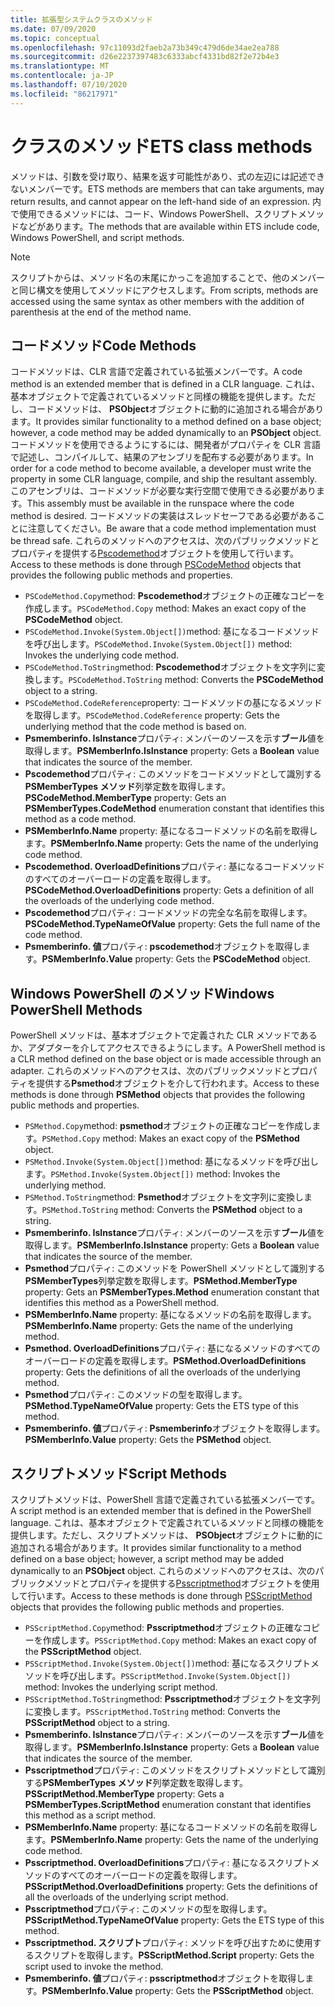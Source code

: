 ```yaml
---
title: 拡張型システムクラスのメソッド
ms.date: 07/09/2020
ms.topic: conceptual
ms.openlocfilehash: 97c11093d2faeb2a73b349c479d6de34ae2ea788
ms.sourcegitcommit: d26e2237397483c6333abcf4331bd82f2e72b4e3
ms.translationtype: MT
ms.contentlocale: ja-JP
ms.lasthandoff: 07/10/2020
ms.locfileid: "86217971"
---
```

# <a name="ets-class-methods"></a><span data-ttu-id="a4a1d-102">クラスのメソッド</span><span class="sxs-lookup"><span data-stu-id="a4a1d-102">ETS class methods</span></span>

<span data-ttu-id="a4a1d-103">メソッドは、引数を受け取り、結果を返す可能性があり、式の左辺には記述できないメンバーです。</span><span class="sxs-lookup"><span data-stu-id="a4a1d-103">ETS methods are members that can take arguments, may return results, and cannot appear on the left-hand side of an expression.</span></span> <span data-ttu-id="a4a1d-104">内で使用できるメソッドには、コード、Windows PowerShell、スクリプトメソッドなどがあります。</span><span class="sxs-lookup"><span data-stu-id="a4a1d-104">The methods that are available within ETS include code, Windows PowerShell, and script methods.</span></span>

> [!NOTE]
> <span data-ttu-id="a4a1d-105">スクリプトからは、メソッド名の末尾にかっこを追加することで、他のメンバーと同じ構文を使用してメソッドにアクセスします。</span><span class="sxs-lookup"><span data-stu-id="a4a1d-105">From scripts, methods are accessed using the same syntax as other members with the addition of parenthesis at the end of the method name.</span></span>

## <a name="code-methods"></a><span data-ttu-id="a4a1d-106">コードメソッド</span><span class="sxs-lookup"><span data-stu-id="a4a1d-106">Code Methods</span></span>

<span data-ttu-id="a4a1d-107">コードメソッドは、CLR 言語で定義されている拡張メンバーです。</span><span class="sxs-lookup"><span data-stu-id="a4a1d-107">A code method is an extended member that is defined in a CLR language.</span></span> <span data-ttu-id="a4a1d-108">これは、基本オブジェクトで定義されているメソッドと同様の機能を提供します。ただし、コードメソッドは、 **PSObject**オブジェクトに動的に追加される場合があります。</span><span class="sxs-lookup"><span data-stu-id="a4a1d-108">It provides similar functionality to a method defined on a base object; however, a code method may be added dynamically to an **PSObject** object.</span></span> <span data-ttu-id="a4a1d-109">コードメソッドを使用できるようにするには、開発者がプロパティを CLR 言語で記述し、コンパイルして、結果のアセンブリを配布する必要があります。</span><span class="sxs-lookup"><span data-stu-id="a4a1d-109">In order for a code method to become available, a developer must write the property in some CLR language, compile, and ship the resultant assembly.</span></span> <span data-ttu-id="a4a1d-110">このアセンブリは、コードメソッドが必要な実行空間で使用できる必要があります。</span><span class="sxs-lookup"><span data-stu-id="a4a1d-110">This assembly must be available in the runspace where the code method is desired.</span></span> <span data-ttu-id="a4a1d-111">コードメソッドの実装はスレッドセーフである必要があることに注意してください。</span><span class="sxs-lookup"><span data-stu-id="a4a1d-111">Be aware that a code method implementation must be thread safe.</span></span> <span data-ttu-id="a4a1d-112">これらのメソッドへのアクセスは、次のパブリックメソッドとプロパティを提供する[Pscodemethod](/dotnet/api/system.management.automation.pscodemethod)オブジェクトを使用して行います。</span><span class="sxs-lookup"><span data-stu-id="a4a1d-112">Access to these methods is done through [PSCodeMethod](/dotnet/api/system.management.automation.pscodemethod) objects that provides the following public methods and properties.</span></span>

- <span data-ttu-id="a4a1d-113">`PSCodeMethod.Copy`method: **Pscodemethod**オブジェクトの正確なコピーを作成します。</span><span class="sxs-lookup"><span data-stu-id="a4a1d-113">`PSCodeMethod.Copy` method: Makes an exact copy of the **PSCodeMethod** object.</span></span>
- <span data-ttu-id="a4a1d-114">`PSCodeMethod.Invoke(System.Object[])`method: 基になるコードメソッドを呼び出します。</span><span class="sxs-lookup"><span data-stu-id="a4a1d-114">`PSCodeMethod.Invoke(System.Object[])` method: Invokes the underlying code method.</span></span>
- <span data-ttu-id="a4a1d-115">`PSCodeMethod.ToString`method: **Pscodemethod**オブジェクトを文字列に変換します。</span><span class="sxs-lookup"><span data-stu-id="a4a1d-115">`PSCodeMethod.ToString` method: Converts the **PSCodeMethod** object to a string.</span></span>
- <span data-ttu-id="a4a1d-116">`PSCodeMethod.CodeReference`property: コードメソッドの基になるメソッドを取得します。</span><span class="sxs-lookup"><span data-stu-id="a4a1d-116">`PSCodeMethod.CodeReference` property: Gets the underlying method that the code method is based on.</span></span>
- <span data-ttu-id="a4a1d-117">**Psmemberinfo. IsInstance**プロパティ: メンバーのソースを示す**ブール**値を取得します。</span><span class="sxs-lookup"><span data-stu-id="a4a1d-117">**PSMemberInfo.IsInstance** property: Gets a **Boolean** value that indicates the source of the member.</span></span>
- <span data-ttu-id="a4a1d-118">**Pscodemethod**プロパティ: このメソッドをコードメソッドとして識別する**PSMemberTypes メソッド**列挙定数を取得します。</span><span class="sxs-lookup"><span data-stu-id="a4a1d-118">**PSCodeMethod.MemberType** property: Gets an **PSMemberTypes.CodeMethod** enumeration constant that identifies this method as a code method.</span></span>
- <span data-ttu-id="a4a1d-119">**PSMemberInfo.Name** property: 基になるコードメソッドの名前を取得します。</span><span class="sxs-lookup"><span data-stu-id="a4a1d-119">**PSMemberInfo.Name** property: Gets the name of the underlying code method.</span></span>
- <span data-ttu-id="a4a1d-120">**Pscodemethod. OverloadDefinitions**プロパティ: 基になるコードメソッドのすべてのオーバーロードの定義を取得します。</span><span class="sxs-lookup"><span data-stu-id="a4a1d-120">**PSCodeMethod.OverloadDefinitions** property: Gets a definition of all the overloads of the underlying code method.</span></span>
- <span data-ttu-id="a4a1d-121">**Pscodemethod**プロパティ: コードメソッドの完全な名前を取得します。</span><span class="sxs-lookup"><span data-stu-id="a4a1d-121">**PSCodeMethod.TypeNameOfValue** property: Gets the full name of the code method.</span></span>
- <span data-ttu-id="a4a1d-122">**Psmemberinfo. 値**プロパティ: **pscodemethod**オブジェクトを取得します。</span><span class="sxs-lookup"><span data-stu-id="a4a1d-122">**PSMemberInfo.Value** property: Gets the **PSCodeMethod** object.</span></span>

## <a name="windows-powershell-methods"></a><span data-ttu-id="a4a1d-123">Windows PowerShell のメソッド</span><span class="sxs-lookup"><span data-stu-id="a4a1d-123">Windows PowerShell Methods</span></span>

<span data-ttu-id="a4a1d-124">PowerShell メソッドは、基本オブジェクトで定義された CLR メソッドであるか、アダプターを介してアクセスできるようにします。</span><span class="sxs-lookup"><span data-stu-id="a4a1d-124">A PowerShell method is a CLR method defined on the base object or is made accessible through an adapter.</span></span> <span data-ttu-id="a4a1d-125">これらのメソッドへのアクセスは、次のパブリックメソッドとプロパティを提供する**Psmethod**オブジェクトを介して行われます。</span><span class="sxs-lookup"><span data-stu-id="a4a1d-125">Access to these methods is done through **PSMethod** objects that provides the following public methods and properties.</span></span>

- <span data-ttu-id="a4a1d-126">`PSMethod.Copy`method: **psmethod**オブジェクトの正確なコピーを作成します。</span><span class="sxs-lookup"><span data-stu-id="a4a1d-126">`PSMethod.Copy` method: Makes an exact copy of the **PSMethod** object.</span></span>
- <span data-ttu-id="a4a1d-127">`PSMethod.Invoke(System.Object[])`method: 基になるメソッドを呼び出します。</span><span class="sxs-lookup"><span data-stu-id="a4a1d-127">`PSMethod.Invoke(System.Object[])` method: Invokes the underlying method.</span></span>
- <span data-ttu-id="a4a1d-128">`PSMethod.ToString`method: **Psmethod**オブジェクトを文字列に変換します。</span><span class="sxs-lookup"><span data-stu-id="a4a1d-128">`PSMethod.ToString` method: Converts the **PSMethod** object to a string.</span></span>
- <span data-ttu-id="a4a1d-129">**Psmemberinfo. IsInstance**プロパティ: メンバーのソースを示す**ブール**値を取得します。</span><span class="sxs-lookup"><span data-stu-id="a4a1d-129">**PSMemberInfo.IsInstance** property: Gets a **Boolean** value that indicates the source of the member.</span></span>
- <span data-ttu-id="a4a1d-130">**Psmethod**プロパティ: このメソッドを PowerShell メソッドとして識別する**PSMemberTypes**列挙定数を取得します。</span><span class="sxs-lookup"><span data-stu-id="a4a1d-130">**PSMethod.MemberType** property: Gets an **PSMemberTypes.Method** enumeration constant that identifies this method as a PowerShell method.</span></span>
- <span data-ttu-id="a4a1d-131">**PSMemberInfo.Name** property: 基になるメソッドの名前を取得します。</span><span class="sxs-lookup"><span data-stu-id="a4a1d-131">**PSMemberInfo.Name** property: Gets the name of the underlying method.</span></span>
- <span data-ttu-id="a4a1d-132">**Psmethod. OverloadDefinitions**プロパティ: 基になるメソッドのすべてのオーバーロードの定義を取得します。</span><span class="sxs-lookup"><span data-stu-id="a4a1d-132">**PSMethod.OverloadDefinitions** property: Gets the definitions of all the overloads of the underlying method.</span></span>
- <span data-ttu-id="a4a1d-133">**Psmethod**プロパティ: このメソッドの型を取得します。</span><span class="sxs-lookup"><span data-stu-id="a4a1d-133">**PSMethod.TypeNameOfValue** property: Gets the ETS type of this method.</span></span>
- <span data-ttu-id="a4a1d-134">**Psmemberinfo. 値**プロパティ: **Psmemberinfo**オブジェクトを取得します。</span><span class="sxs-lookup"><span data-stu-id="a4a1d-134">**PSMemberInfo.Value** property: Gets the **PSMethod** object.</span></span>

## <a name="script-methods"></a><span data-ttu-id="a4a1d-135">スクリプトメソッド</span><span class="sxs-lookup"><span data-stu-id="a4a1d-135">Script Methods</span></span>

<span data-ttu-id="a4a1d-136">スクリプトメソッドは、PowerShell 言語で定義されている拡張メンバーです。</span><span class="sxs-lookup"><span data-stu-id="a4a1d-136">A script method is an extended member that is defined in the PowerShell language.</span></span> <span data-ttu-id="a4a1d-137">これは、基本オブジェクトで定義されているメソッドと同様の機能を提供します。ただし、スクリプトメソッドは、 **PSObject**オブジェクトに動的に追加される場合があります。</span><span class="sxs-lookup"><span data-stu-id="a4a1d-137">It provides similar functionality to a method defined on a base object; however, a script method may be added dynamically to an **PSObject** object.</span></span> <span data-ttu-id="a4a1d-138">これらのメソッドへのアクセスは、次のパブリックメソッドとプロパティを提供する[Psscriptmethod](/dotnet/api/system.management.automation.psscriptmethod)オブジェクトを使用して行います。</span><span class="sxs-lookup"><span data-stu-id="a4a1d-138">Access to these methods is done through [PSScriptMethod](/dotnet/api/system.management.automation.psscriptmethod) objects that provides the following public methods and properties.</span></span>

- <span data-ttu-id="a4a1d-139">`PSScriptMethod.Copy`method: **Psscriptmethod**オブジェクトの正確なコピーを作成します。</span><span class="sxs-lookup"><span data-stu-id="a4a1d-139">`PSScriptMethod.Copy` method: Makes an exact copy of the **PSScriptMethod** object.</span></span>
- <span data-ttu-id="a4a1d-140">`PSScriptMethod.Invoke(System.Object[])`method: 基になるスクリプトメソッドを呼び出します。</span><span class="sxs-lookup"><span data-stu-id="a4a1d-140">`PSScriptMethod.Invoke(System.Object[])` method: Invokes the underlying script method.</span></span>
- <span data-ttu-id="a4a1d-141">`PSScriptMethod.ToString`method: **Psscriptmethod**オブジェクトを文字列に変換します。</span><span class="sxs-lookup"><span data-stu-id="a4a1d-141">`PSScriptMethod.ToString` method: Converts the **PSScriptMethod** object to a string.</span></span>
- <span data-ttu-id="a4a1d-142">**Psmemberinfo. IsInstance**プロパティ: メンバーのソースを示す**ブール**値を取得します。</span><span class="sxs-lookup"><span data-stu-id="a4a1d-142">**PSMemberInfo.IsInstance** property: Gets a **Boolean** value that indicates the source of the member.</span></span>
- <span data-ttu-id="a4a1d-143">**Psscriptmethod**プロパティ: このメソッドをスクリプトメソッドとして識別する**PSMemberTypes メソッド**列挙定数を取得します。</span><span class="sxs-lookup"><span data-stu-id="a4a1d-143">**PSScriptMethod.MemberType** property: Gets a **PSMemberTypes.ScriptMethod** enumeration constant that identifies this method as a script method.</span></span>
- <span data-ttu-id="a4a1d-144">**PSMemberInfo.Name** property: 基になるコードメソッドの名前を取得します。</span><span class="sxs-lookup"><span data-stu-id="a4a1d-144">**PSMemberInfo.Name** property: Gets the name of the underlying code method.</span></span>
- <span data-ttu-id="a4a1d-145">**Psscriptmethod. OverloadDefinitions**プロパティ: 基になるスクリプトメソッドのすべてのオーバーロードの定義を取得します。</span><span class="sxs-lookup"><span data-stu-id="a4a1d-145">**PSScriptMethod.OverloadDefinitions** property: Gets the definitions of all the overloads of the underlying script method.</span></span>
- <span data-ttu-id="a4a1d-146">**Psscriptmethod**プロパティ: このメソッドの型を取得します。</span><span class="sxs-lookup"><span data-stu-id="a4a1d-146">**PSScriptMethod.TypeNameOfValue** property: Gets the ETS type of this method.</span></span>
- <span data-ttu-id="a4a1d-147">**Psscriptmethod. スクリプト**プロパティ: メソッドを呼び出すために使用するスクリプトを取得します。</span><span class="sxs-lookup"><span data-stu-id="a4a1d-147">**PSScriptMethod.Script** property: Gets the script used to invoke the method.</span></span>
- <span data-ttu-id="a4a1d-148">**Psmemberinfo. 値**プロパティ: **psscriptmethod**オブジェクトを取得します。</span><span class="sxs-lookup"><span data-stu-id="a4a1d-148">**PSMemberInfo.Value** property: Gets the **PSScriptMethod** object.</span></span>

